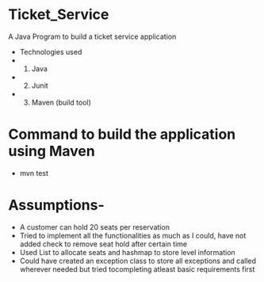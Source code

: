 # Ticket_Service
A Java Program to build a ticket service application

- Technologies used
- 1. Java
- 2. Junit
- 3. Maven (build tool)

# Command to build the application using Maven
- mvn test

# Assumptions-

- A customer can hold 20 seats per reservation
- Tried to implement all the functionalities as much as I could, have not added check to remove seat hold after certain time
- Used List to allocate seats and hashmap to store level information
- Could have created an exception class to store all exceptions and called wherever needed but tried tocompleting atleast basic requirements first
